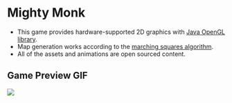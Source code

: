# Mighty Monk
* This game provides hardware-supported 2D graphics with [Java OpenGL library](https://jogamp.org/jogl/www/).
* Map generation works according to the [marching squares algorithm](https://en.wikipedia.org/wiki/Marching_squares).
* All of the assets and animations are open sourced content.

## Game Preview GIF
<img src='./misc/preview.gif'>
